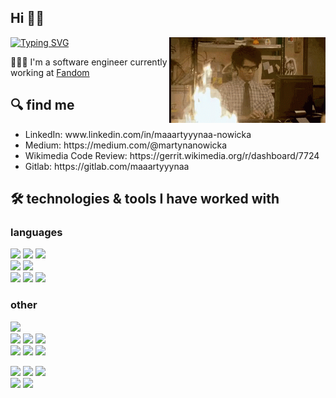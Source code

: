 ## Hi 👋🏻

<img align="right" src="https://github.com/maaartyyynaa/resources/blob/master/it-crowd.gif" width="250" alt=""/>

[![Typing SVG](https://readme-typing-svg.herokuapp.com/?color=D6CBDB&lines=I'm+Martyna;I'm+backend+engineer;Currently+working+at+Fandom)](https://git.io/typing-svg)
<!--
[![Typing SVG](https://readme-typing-svg.herokuapp.com/?color=9aedff&lines=I'm+Martyna;I'm+software+engineer;Currently+working+at+Fandom)](https://git.io/typing-svg)
source: https://github.com/DenverCoder1/readme-typing-svg
-->
<!--
![](https://github.com/maaartyyynaa/resources/blob/master/rsz_fandom_logo_2021_lockup_1.png)

<ul>
  <li> 👩🏻‍💻 I'm a software engineer currently working at <a href="https://www.fandom.com/">Fandom</a></li> 
  <li> 🔬 I graduated from <b>UAM Poznań</b> with a bachelor's degree in <b>bioinformatics</b> </li> 
</ul>
-->
👩🏻‍💻 I'm a software engineer currently working at <a href="https://www.fandom.com/">Fandom</a>
## 🔍 find me
<ul>
  <li> LinkedIn: www.linkedin.com/in/maaartyyynaa-nowicka</li>
  <li> Medium: https://medium.com/@martynanowicka</li>
  <li> Wikimedia Code Review: https://gerrit.wikimedia.org/r/dashboard/7724</li>
  <li> Gitlab: https://gitlab.com/maaartyyynaa</li>
</ul>

## 🛠 technologies & tools I have worked with
### languages
![](https://img.shields.io/badge/-python-informational?style=flat&logo=python&logoColor=black&color=D6CBDB)
![](https://img.shields.io/badge/-django-informational?style=flat&logo=django&logoColor=black&color=D6CBDB)
![](https://img.shields.io/badge/-flask-informational?style=flat&logo=flask&logoColor=black&color=D6CBDB) \
![](https://img.shields.io/badge/PHP-informational?style=flat&logo=php&logoColor=black&color=D6CBDB)
![](https://img.shields.io/badge/mySQL-informational?style=flat&logo=mysql&logoColor=black&color=D6CBDB) \
![](https://img.shields.io/badge/JavaScript-informational?style=flat&logo=javascript&logoColor=black&color=D6CBDB)
![](https://img.shields.io/badge/html-informational?style=flat&logo=html&logoColor=black&color=D6CBDB)
![](https://img.shields.io/badge/css-informational?style=flat&logo=css&logoColor=black&color=D6CBDB)
### other
![](https://img.shields.io/badge/MediaWiki-informational?style=flat&logo=&logoColor=black&color=D6CBDB) \
![](https://img.shields.io/badge/docker-informational?style=flat&logo=docker&logoColor=black&color=D6CBDB)
![](https://img.shields.io/badge/k8s-informational?style=flat&logo=kubernetes&logoColor=black&color=D6CBDB)
![](https://img.shields.io/badge/jenkins-informational?style=flat&logo=jenkins&logoColor=black&color=D6CBDB) \
![](https://img.shields.io/badge/rabbitMQ-informational?style=flat&logo=rabbitmq&logoColor=black&color=D6CBDB)
![](https://img.shields.io/badge/kibana-informational?style=flat&logo=kibana&logoColor=black&color=D6CBDB)
![](https://img.shields.io/badge/grafana-informational?style=flat&logo=grafana&logoColor=black&color=D6CBDB)
<!-- ![](https://img.shields.io/badge/swagger-informational?style=flat&logo=swagger&logoColor=black&color=D6CBDB) \ -->
![](https://img.shields.io/badge/macOS-informational?style=flat&logo=gnubash&logoColor=black&color=D6CBDB)
![](https://img.shields.io/badge/linux-informational?style=flat&logo=linux&logoColor=black&color=D6CBDB)
![](https://img.shields.io/badge/bash-informational?style=flat&logo=javascript&logoColor=black&color=D6CBDB) \
![](https://img.shields.io/badge/jira-informational?style=flat&logo=jira&logoColor=black&color=D6CBDB)
![](https://img.shields.io/badge/confluence-informational?style=flat&logo=confluence&logoColor=black&color=D6CBDB)

<!--
## public repos stats
[![Maaartyyynaa's public repos stats](https://github-readme-stats.vercel.app/api?username=maaartyyynaa&count_private=true&show_icons=true&hide=stars,issues&show_icons=true&bg_color=30,e96443,904e95&title_color=fff&text_color=fff)](https://github.com/anuraghazra/github-readme-stats)
-->
